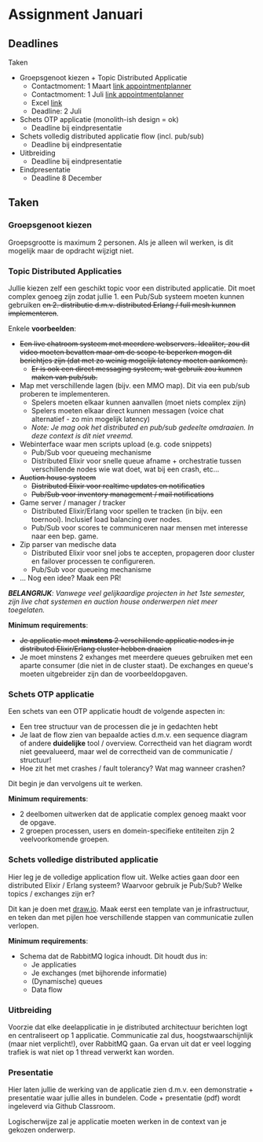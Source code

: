 # Assignment Januari

## Deadlines

Taken

* Groepsgenoot kiezen + Topic Distributed Applicatie
  * Contactmoment: 1 Maart [link appointmentplanner](https://appointmentplanner.ucll.be/happening/iBSjl8GF)
  * Contactmoment: 1 Juli [link appointmentplanner](https://appointmentplanner.ucll.be/happening/YmjIyum8)
  * Excel [link]()
  * Deadline: 2 Juli
* Schets OTP applicatie (monolith-ish design = ok)
  * Deadline bij eindpresentatie
* Schets volledig distributed applicatie flow (incl. pub/sub)
  * Deadline bij eindpresentatie
* Uitbreiding
  * Deadline bij eindpresentatie
* Eindpresentatie
  * Deadline 8 December

## Taken

### Groepsgenoot kiezen

Groepsgrootte is maximum 2 personen. Als je alleen wil werken, is dit mogelijk maar de opdracht wijzigt niet.

### Topic Distributed Applicaties

Jullie kiezen zelf een geschikt topic voor een distributed applicatie. Dit moet complex genoeg zijn zodat jullie 1. een Pub/Sub systeem moeten kunnen gebruiken ~~en 2. distributie d.m.v. distributed Erlang / full mesh kunnen implementeren~~.

Enkele **voorbeelden**:

* ~~Een live chatroom systeem met meerdere webservers. Idealiter, zou dit video moeten bevatten maar om de scope te beperken mogen dit berichtjes zijn (dat met zo weinig mogelijk latency moeten aankomen).~~
  * ~~Er is ook een direct messaging systeem, wat gebruik zou kunnen maken van pub/sub.~~
* Map met verschillende lagen (bijv. een MMO map). Dit via een pub/sub proberen te implementeren.
  * Spelers moeten elkaar kunnen aanvallen (moet niets complex zijn)
  * Spelers moeten elkaar direct kunnen messagen (voice chat alternatief - zo min mogelijk latency)
  * _Note: Je mag ook het distributed en pub/sub gedeelte omdraaien. In deze context is dit niet vreemd._
* Webinterface waar men scripts upload (e.g. code snippets)
  * Pub/Sub voor queueing mechanisme
  * Distributed Elixir voor snelle queue afname + orchestratie tussen verschillende nodes wie wat doet, wat bij een crash, etc...
* ~~Auction house systeem~~
  * ~~Distributed Elixir voor realtime updates en notificaties~~
  * ~~Pub/Sub voor inventory management / mail notifications~~
* Game server / manager / tracker
  * Distributed Elixir/Erlang voor spellen te tracken (in bijv. een toernooi). Inclusief load balancing over nodes.
  * Pub/Sub voor scores te communiceren naar mensen met interesse naar een bep. game.
* Zip parser van medische data
  * Distributed Elixir voor snel jobs te accepten, propageren door cluster en failover processen te configureren.
  * Pub/Sub voor queueing mechanisme
* ... Nog een idee? Maak een PR!

_**BELANGRIJK**: Vanwege veel gelijkaardige projecten in het 1ste semester, zijn live chat systemen en auction house onderwerpen niet meer toegelaten._

**Minimum requirements**:

* ~~Je applicatie moet **minstens** 2 verschillende applicatie nodes in je distributed Elixir/Erlang cluster hebben draaien~~
* Je moet minstens 2 exhanges met meerdere queues gebruiken met een aparte consumer (die niet in de cluster staat). De exchanges en queue's moeten uitgebreider zijn dan de voorbeeldopgaven.

### Schets OTP applicatie

Een schets van een OTP applicatie houdt de volgende aspecten in:

* Een tree structuur van de processen die je in gedachten hebt
* Je laat de flow zien van bepaalde acties d.m.v. een sequence diagram of andere **duidelijke** tool / overview. Correctheid van het diagram wordt niet geevalueerd, maar wel de correctheid van de communicatie / structuur!
* Hoe zit het met crashes / fault tolerancy? Wat mag wanneer crashen?

Dit begin je dan vervolgens uit te werken.

**Minimum requirements**:

* 2 deelbomen uitwerken dat de applicatie complex genoeg maakt voor de opgave.
* 2 groepen processen, users en domein-specifieke entiteiten zijn 2 veelvoorkomende groepen.

### Schets volledige distributed applicatie

Hier leg je de volledige application flow uit. Welke acties gaan door een distributed Elixir / Erlang systeem? Waarvoor gebruik je Pub/Sub? Welke topics / exchanges zijn er?

Dit kan je doen met [draw.io](draw.io). Maak eerst een template van je infrastructuur, en teken dan met pijlen hoe verschillende stappen van communicatie zullen verlopen.

**Minimum requirements**:

* Schema dat de RabbitMQ logica inhoudt. Dit houdt dus in: 
  * Je applicaties
  * Je exchanges (met bijhorende informatie)
  * (Dynamische) queues
  * Data flow

### Uitbreiding

Voorzie dat elke deelapplicatie in je distributed architectuur berichten logt en centraliseert op 1 applicatie. Communicatie zal dus, hoogstwaarschijnlijk (maar niet verplicht!), over RabbitMQ gaan. Ga ervan uit dat er veel logging trafiek is wat niet op 1 thread verwerkt kan worden.

### Presentatie

Hier laten jullie de werking van de applicatie zien d.m.v. een demonstratie + presentatie waar jullie alles in bundelen. Code + presentatie (pdf) wordt ingeleverd via Github Classroom.

Logischerwijze zal je applicatie moeten werken in de context van je gekozen onderwerp.
